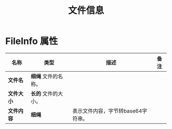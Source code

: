 ﻿---
title: 文件信息
second_title: Aspose.Cells Cloud Documen
linktitle: 文件信息
type: docs
url: /zh/file-info/
keywords: File Information
description: Aspose.Cells Cloud REST API 支持将 Excel 文件转换为多种格式的文件。SDK 支持多种开发语言，包括 Android、C#、Go、Java、NodeJS、Perl、PHP、Python、Ruby 和 Swift。
weight: 79
kwords: Excel, Office 云, REST API, 电子表格, PDF, CSV, Json, Markdown, 保存选项
---
# FileInfo 属性

名称 | 类型 | 描述 | 备注
------------ | ------------- | ------------- | -------------
**文件名** | **细绳** 文件的名称。|
**文件大小** | **长的** 文件的大小。|
**文件内容** | **细绳**|表示文件内容，字节转base64字符串。
